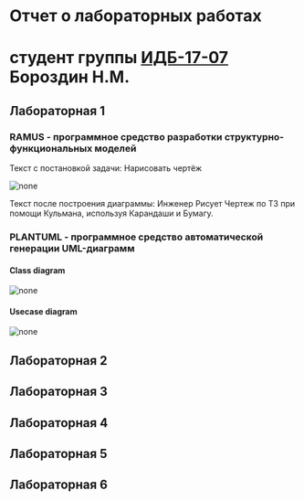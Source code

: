 # Отчет о лабораторных работах
# студент группы [ИДБ-17-07](https://github.com/stankin/design-part-1/wiki/list-idb-17-07) Бороздин Н.М.

## Лабораторная 1

### RAMUS - программное средство разработки структурно-функциональных моделей
Текст с постановкой задачи: Нарисовать чертёж

![none](https://github.com/oyway6173/borozdin.github.io/blob/master/Lab_1/ramus1.JPG)

Текст после построения диаграммы: Инженер Рисует Чертеж по ТЗ при помощи Кульмана, используя Карандаши и Бумагу.

### PLANTUML - программное средство автоматической генерации UML-диаграмм
#### Class diagram
![none](https://github.com/oyway6173/borozdin.github.io/blob/master/Lab_1/UML.png)
#### Usecase diagram
![none](https://github.com/oyway6173/borozdin.github.io/blob/master/Lab_1/UML1.png)

## Лабораторная 2

## Лабораторная 3

## Лабораторная 4

## Лабораторная 5

## Лабораторная 6
